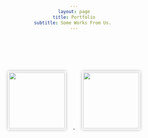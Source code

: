 ```yaml
---
layout: page
title: Portfolio
subtitle: Some Works From Us. 
---
```


<html lang="en" >

<head>
  <meta charset="UTF-8">
  <title>Bayveri's Timeline</title>
</head>  

<style type="text/css" media="screen">
	
/*Eliminates padding, centers the thumbnail */

body, html {
padding: 0;
margin: 0;
text-align: center;
}

/* Styles the thumbnail */

a.lightbox img {
height: 150px;
border: 3px solid white;
box-shadow: 0px 0px 8px rgba(0,0,0,.3);
margin: 94px 20px 20px 20px;
}

/* Styles the lightbox, removes it from sight and adds the fade-in transition */

.lightbox-target {
position: fixed;
top: -100%;
width: 100%;
background: rgba(0,0,0,.7);
width: 100%;
opacity: 0;
-webkit-transition: opacity .5s ease-in-out;
-moz-transition: opacity .5s ease-in-out;
-o-transition: opacity .5s ease-in-out;
transition: opacity .5s ease-in-out;
overflow: hidden;
}

/* Styles the lightbox image, centers it vertically and horizontally, adds the zoom-in transition and makes it responsive using a combination of margin and absolute positioning */

.lightbox-target img {
margin: auto;
position: absolute;
top: 0;
left:0;
right:0;
bottom: 0;
max-height: 0%;
max-width: 0%;
border: 3px solid white;
box-shadow: 0px 0px 8px rgba(0,0,0,.3);
box-sizing: border-box;
-webkit-transition: .5s ease-in-out;
-moz-transition: .5s ease-in-out;
-o-transition: .5s ease-in-out;
transition: .5s ease-in-out;
}

/* Styles the close link, adds the slide down transition */

a.lightbox-close {
display: block;
width:50px;
height:50px;
box-sizing: border-box;
background: white;
color: black;
text-decoration: none;
position: absolute;
top: -80px;
right: 0;
-webkit-transition: .5s ease-in-out;
-moz-transition: .5s ease-in-out;
-o-transition: .5s ease-in-out;
transition: .5s ease-in-out;
}

/* Provides part of the "X" to eliminate an image from the close link */

a.lightbox-close:before {
content: "";
display: block;
height: 30px;
width: 1px;
background: black;
position: absolute;
left: 26px;
top:10px;
-webkit-transform:rotate(45deg);
-moz-transform:rotate(45deg);
-o-transform:rotate(45deg);
transform:rotate(45deg);
}

/* Provides part of the "X" to eliminate an image from the close link */

a.lightbox-close:after {
content: "";
display: block;
height: 30px;
width: 1px;
background: black;
position: absolute;
left: 26px;
top:10px;
-webkit-transform:rotate(-45deg);
-moz-transform:rotate(-45deg);
-o-transform:rotate(-45deg);
transform:rotate(-45deg);
}

/* Uses the :target pseudo-class to perform the animations upon clicking the .lightbox-target anchor */

.lightbox-target:target {
opacity: 1;
top: 0;
bottom: 0;
}

.lightbox-target:target img {
max-height: 100%;
max-width: 100%;
}

.lightbox-target:target a.lightbox-close {
top: 0px;
}

 
 </style>


<a class="lightbox" href="#dog">
   <img src="http://i.huffpost.com/gen/749263/original.jpg"/>
</a> 
<div class="lightbox-target" id="dog">
   <img src="http://i.huffpost.com/gen/749263/original.jpg"/>
   <a class="lightbox-close" href="#"></a>
</div>

<a class="lightbox" href="#dog">
   <img src="http://i.huffpost.com/gen/749263/original.jpg"/>
</a> 
<div class="lightbox-target" id="dog">
   <img src="http://i.huffpost.com/gen/749263/original.jpg"/>
   <a class="lightbox-close" href="#"></a>
</div>
	
	
</html>
